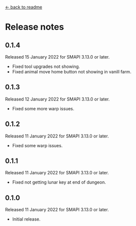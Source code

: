 ﻿﻿[← back to readme](README.md)

# Release notes
## 0.1.4
Released 15 January 2022 for SMAPI 3.13.0 or later.

* Fixed tool upgrades not showing.
* Fixed animal move home button not showing in vanill farm.

## 0.1.3
Released 12 January 2022 for SMAPI 3.13.0 or later.

* Fixed some more warp issues.

## 0.1.2
Released 11 January 2022 for SMAPI 3.13.0 or later.

* Fixed some warp issues.

## 0.1.1
Released 11 January 2022 for SMAPI 3.13.0 or later.

* Fixed not getting lunar key at end of dungeon.

## 0.1.0
Released 11 January 2022 for SMAPI 3.13.0 or later.

* Initial release.
